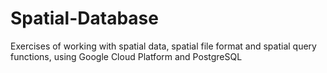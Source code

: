 # Spatial-Database
Exercises of working with spatial data, spatial file format and spatial query functions, using Google Cloud Platform and PostgreSQL
